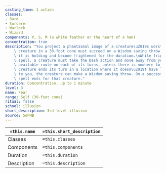 ```yaml
---
casting_time: 1 action
classes:
- Bard
- Sorcerer
- Warlock
- Wizard
components: V, S, M (a white feather or the heart of a hen)
concentration: true
description: "You project a phantasmal image of a creature\u2019s worst fears. Each\
    \ creature in a 30-foot cone must succeed on a Wisdom saving throw or drop whatever\
    \ it is holding and become frightened for the duration.\nWhile frightened by this\
    \ spell, a creature must take the Dash action and move away from you by the safest\
    \ available route on each of its turns, unless there is nowhere to move. If the\
    \ creature ends its turn in a location where it doesn\u2019t have line of sight\
    \ to you, the creature can make a Wisdom saving throw. On a successful save, the\
    \ spell ends for that creature."
duration: Concentration, up to 1 minute
level: 3
name: Fear
range: Self (30-foot cone)
ritual: false
school: illusion
short_description: 3rd-level illusion
source: 5ePHB
---
```


| `=this.name` | `=this.short_description` |
| ------------ | ------------------------- |
| Classes      | `=this.classes`           |
| Components   | `=this.components`        |
| Duration     | `=this.duration`          |
| Description  | `=this.description`       |